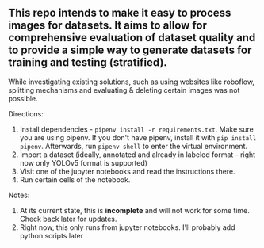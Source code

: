 ## This repo intends to make it easy to process images for datasets. It aims to allow for comprehensive evaluation of dataset quality and to provide a simple way to generate datasets for training and testing (stratified).


While investigating existing solutions, such as using websites like roboflow, splitting mechanisms and evaluating & deleting certain images was not possible.

Directions:
1. Install dependencies - `pipenv install -r requirements.txt`. Make sure you are using pipenv. If you don't have pipenv, install it with `pip install pipenv`. Afterwards, run `pipenv shell` to enter the virtual environment.
2. Import a dataset (ideally, annotated and already in labeled format - right now only YOLOv5 format is supported)
3. Visit one of the jupyter notebooks and read the instructions there.
4. Run certain cells of the notebook.


Notes:

1. At its current state, this is **incomplete** and will not work for some time. Check back later for updates.
2. Right now, this only runs from jupyter notebooks. I'll probably add python scripts later